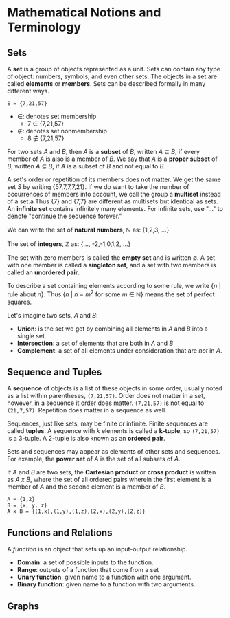 # Mathematical Notions and Terminology

## Sets

A **set** is a group of objects represented as a unit. Sets can contain any type
of object: numbers, symbols, and even other sets. The objects in a set are called
**elements** or **members**. Sets can be described formally in many different ways.

```
S = {7,21,57}
```

* &isin;: denotes set membership
  * 7 &isin; {7,21,57}
* &notin;: denotes set nonmembership
  * 8 &notin; {7,21,57}

For two sets *A* and *B*, then *A* is a **subset** of *B*, written *A* &sube; *B*,
if every member of *A* is also is a member of *B*. We say that *A* is a **proper
subset** of *B*, written *A* &#8842; *B*, if *A* is a subset of *B* and not equal
to *B*.

A set's order or repetition of its members does not matter. We get the same set *S*
by writing {57,7,7,7,21}. If we do want to take the number of occurrences of members
into account, we call the group a **multiset** instead of a set.a Thus {7} and {7,7}
are different as multisets but identical as sets. An **infinite set** contains infinitely
many elements. For infinite sets, use "..." to denote "continue the sequence forever."

We can write the set of **natural numbers**, &#8469; as: {1,2,3, ...}

The set of **integers**, &#8484; as: {..., -2,-1,0,1,2, ...}

The set with zero members is called the **empty set** and is written &empty;. A set
with one member is called a **singleton set**, and a set with two members is called
an **unordered pair**.

To describe a set containing elements according to some rule, we write
{*n* | rule about *n*}. Thus {*n* | *n* = *m*<sup>2</sup> for some *m* &isin; &#8469;}
means the set of perfect squares.

Let's imagine two sets, *A* and *B*:

* **Union**: is the set we get by combining all elements in *A* and *B* into a single set.
* **Intersection**: a set of elements that are both in *A* and *B*
* **Complement**: a set of all elements under consideration that are *not* in *A*.

## Sequence and Tuples

A **sequence** of objects is a list of these objects in some order, usually noted as
a list within parentheses, `(7,21,57)`. Order does not matter in a set, however, in a
sequence it order does matter. `(7,21,57)` is not equal to `(21,7,57)`. Repetition
does matter in a sequence as well.

Sequences, just like sets, may be finite or infinite. Finite sequences are called
**tuples**. A sequence with *k* elements is called a **k-tuple**, so `(7,21,57)` is
a 3-tuple. A 2-tuple is also known as an **ordered pair**.

Sets and sequences may appear as elements of other sets and sequences. For example,
the **power set** of *A* is the set of all subsets of *A*.

If *A* and *B* are two sets, the **Cartesian product** or **cross product** is written
as *A x B*, where the set of all ordered pairs wherein the first element is a member of
*A* and the second element is a member of *B*.

```
A = {1,2}
B = {x, y, z}
A x B = {(1,x),(1,y),(1,z),(2,x),(2,y),(2,z)}
```

## Functions and Relations

A *function* is an object that sets up an input-output relationship.

* **Domain**: a set of possible inputs to the function.
* **Range**: outputs of a function that come from a set
* **Unary function**: given name to a function with one argument.
* **Binary function**: given name to a function with two arguments.

## Graphs
